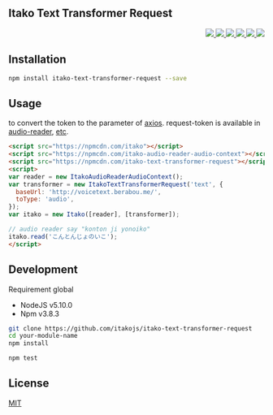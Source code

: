 Itako Text Transformer Request
---

<p align="right">
  <a href="https://npmjs.org/package/itako-text-transformer-request">
    <img src="https://img.shields.io/npm/v/your-module-name.svg?style=flat-square">
  </a>
  <a href="https://travis-ci.org/itakojs/itako-text-transformer-request">
    <img src="http://img.shields.io/travis/itakojs/itako-text-transformer-request.svg?style=flat-square">
  </a>
  <a href="https://ci.appveyor.com/project/59naga/itako-text-transformer-request">
    <img src="https://img.shields.io/appveyor/ci/59naga/itako-text-transformer-request.svg?style=flat-square">
  </a>
  <a href="https://codeclimate.com/github/itakojs/itako-text-transformer-request/coverage">
    <img src="https://img.shields.io/codeclimate/github/itakojs/itako-text-transformer-request.svg?style=flat-square">
  </a>
  <a href="https://codeclimate.com/github/itakojs/itako-text-transformer-request">
    <img src="https://img.shields.io/codeclimate/coverage/github/itakojs/itako-text-transformer-request.svg?style=flat-square">
  </a>
  <a href="https://gemnasium.com/itakojs/itako-text-transformer-request">
    <img src="https://img.shields.io/gemnasium/itakojs/itako-text-transformer-request.svg?style=flat-square">
  </a>
</p>

Installation
---
```bash
npm install itako-text-transformer-request --save
```

Usage
---

to convert the token to the parameter of [axios](https://github.com/mzabriskie/axios#request-config). request-token is available in [audio-reader](https://github.com/itakojs/itako-audio-reader-audio-context), [etc](https://www.npmjs.com/browse/keyword/itako-audio-reader).

```html
<script src="https://npmcdn.com/itako"></script>
<script src="https://npmcdn.com/itako-audio-reader-audio-context"></script>
<script src="https://npmcdn.com/itako-text-transformer-request"></script>
<script>
var reader = new ItakoAudioReaderAudioContext();
var transformer = new ItakoTextTransformerRequest('text', {
  baseUrl: 'http://voicetext.berabou.me/',
  toType: 'audio',
});
var itako = new Itako([reader], [transformer]);

// audio reader say "konton ji yonoiko"
itako.read('こんとんじょのいこ');
</script>
```

Development
---
Requirement global
* NodeJS v5.10.0
* Npm v3.8.3

```bash
git clone https://github.com/itakojs/itako-text-transformer-request
cd your-module-name
npm install

npm test
```

License
---
[MIT](http://59naga.mit-license.org/)
